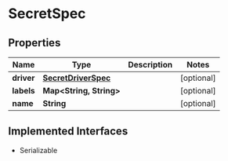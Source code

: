 

# SecretSpec


## Properties

| Name | Type | Description | Notes |
|------------ | ------------- | ------------- | -------------|
|**driver** | [**SecretDriverSpec**](SecretDriverSpec.md) |  |  [optional] |
|**labels** | **Map&lt;String, String&gt;** |  |  [optional] |
|**name** | **String** |  |  [optional] |


## Implemented Interfaces

* Serializable


